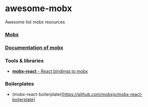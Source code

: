 # awesome-mobx
Awesome list mobx resources

### [Mobx](https://github.com/mobxjs/mobx)
### [Documentation of mobx](https://mobxjs.github.io/mobx/)

### Tools & libraries
* [**mobx-react** - React bindings to mobx](https://github.com/mobxjs/mobx-react)

### Boilerplates
* (mobx-react-boilerplate)[https://github.com/mobxjs/mobx-react-boilerplate]
